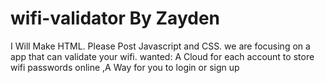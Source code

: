 # wifi-validator  By Zayden
I Will Make HTML. Please Post Javascript and CSS. we are focusing on a app that can validate your wifi.
wanted:
A Cloud for each account to store wifi passwords online
,A Way for you to login or sign up
